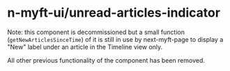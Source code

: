 # n-myft-ui/unread-articles-indicator

Note: this component is decommissioned but a small function (`getNewArticlesSinceTime`) of it is still in use by next-myft-page to display a "New" label under an article in the Timeline view only.

All other previous functionality of the component has been removed.